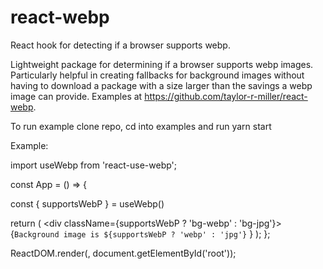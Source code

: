 # react-webp
React hook for detecting if a browser supports webp.

Lightweight package for determining if a browser supports webp images. Particularly helpful in creating fallbacks for background images without having to download a package with a size larger than the savings a webp image can provide. Examples at https://github.com/taylor-r-miller/react-webp.

To run example clone repo, cd into examples and run yarn start

Example:

import useWebp  from 'react-use-webp';

const App = () => {

  const { supportsWebP } = useWebp()


  return (
    <div className={supportsWebP ? 'bg-webp' : 'bg-jpg'}>
      {`Background image is ${supportsWebP ? 'webp' : 'jpg'}` }
    </div>
  );
};

ReactDOM.render(<App />, document.getElementById('root'));
